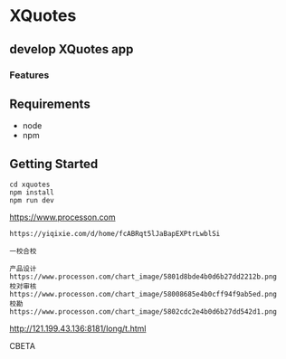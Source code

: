 # XQuotes

## develop XQuotes app

### Features

## Requirements

- node
- npm

## Getting Started

```
cd xquotes
npm install
npm run dev
```

https://www.processon.com

```
https://yiqixie.com/d/home/fcABRqt5lJaBapEXPtrLwblSi
```

```
一校合校

产品设计
https://www.processon.com/chart_image/5801d8bde4b0d6b27dd2212b.png
校对审核
https://www.processon.com/chart_image/58008685e4b0cff94f9ab5ed.png
校勘
https://www.processon.com/chart_image/5802cdc2e4b0d6b27dd542d1.png
```

http://121.199.43.136:8181/long/t.html

CBETA

